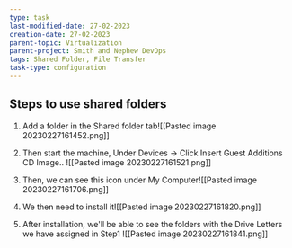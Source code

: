 ```yaml
---
type: task
last-modified-date: 27-02-2023
creation-date: 27-02-2023
parent-topic: Virtualization
parent-project: Smith and Nephew DevOps
tags: Shared Folder, File Transfer
task-type: configuration
---
```

## Steps to use **shared folders**

1. Add a folder in the Shared folder tab![[Pasted image 20230227161452.png]]

2. Then start the machine, Under Devices -> Click Insert Guest Additions CD Image.. ![[Pasted image 20230227161521.png]]
3.  Then, we can see this icon under My Computer![[Pasted image 20230227161706.png]]
4. We then need to install it![[Pasted image 20230227161820.png]]
6. After installation, we'll be able to see the folders with the Drive Letters we have assigned in Step1 ![[Pasted image 20230227161841.png]]